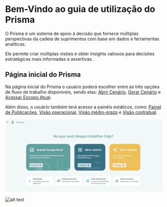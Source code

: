 # Bem-Vindo ao guia de utilização do Prisma

O Prisma é um sistema de apoio à decisão que fornece múltiplas perspectivas da cadeia de suprimentos com base em dados e ferramentas analíticas.

Ele permite criar múltiplas visões e obter insights valiosos para decisões estratégicas mais informadas e assertivas.

##	Página inicial do Prisma

Na página inicial do Prisma o usuário poderá escolher entre as três opções de fluxo de trabalho disponíveis, sendo elas: [Abrir Cenário](https://gabriellaserra.github.io/Guia-utilizacao-Prisma/abrircenario/), [Gerar Cenário](https://gabriellaserra.github.io/Guia-utilizacao-Prisma/gerarcenario/) e [Acessar Escopo Atual](https://gabriellaserra.github.io/Guia-utilizacao-Prisma/escopoatual/).

Além disso, o usuário também terá acesso a painéis estáticos, como: [Painel de Publicações](https://gabriellaserra.github.io/Guia-utilizacao-Prisma/publicacoes/), [Visão operacional](https://gabriellaserra.github.io/Guia-utilizacao-Prisma/visaooperacional/), [Visão médio-prazo](https://gabriellaserra.github.io/Guia-utilizacao-Prisma/visaomedioprazo/) e [Visão contratual](https://gabriellaserra.github.io/Guia-utilizacao-Prisma/visaocontratual/).

![alt text](image.png)

![alt text](SimuladorDeCenarios.gif)